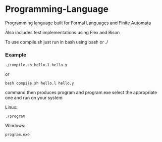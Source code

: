 # Programming-Language
Programming language built for Formal Languages and Finite Automata

Also includes test implementations using Flex and Bison

To use compile.sh just run in bash using bash or ./

### Example

    ./compile.sh hello.l hello.y

or

    bash compile.sh hello.l hello.y

command then produces program and program.exe select the appropriate one and run on your system

Linux:

    ./program

Windows:

    program.exe
